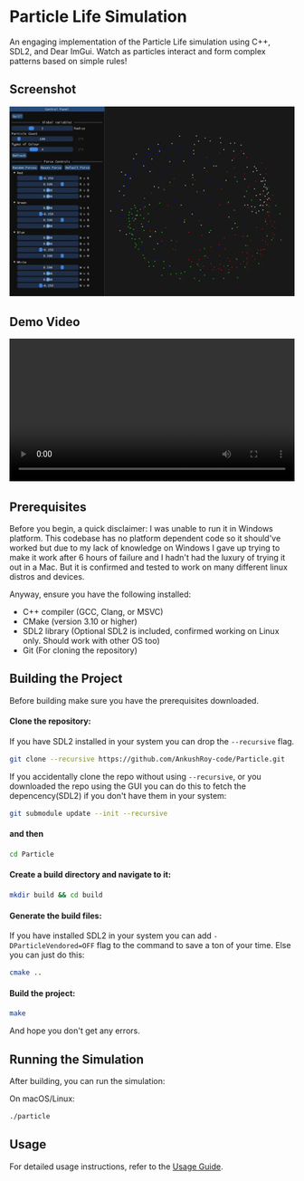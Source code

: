 # Particle Life Simulation

An engaging implementation of the Particle Life simulation using C++, SDL2, and Dear ImGui. Watch as particles interact and form complex patterns based on simple rules!


## Screenshot

![Particle Screenshot](assets/particle.webp)

## Demo Video

<video width="100%" controls>
  <source src="assets/particle.mkv" type="video/mp4">
</video>

## Prerequisites

Before you begin, a quick disclaimer: I was unable to run it in Windows platform. This codebase has no platform dependent code so it should've worked but due to my lack of knowledge on Windows I gave up trying to make it work after 6 hours of failure and I hadn't had the luxury of trying it out in a Mac. But it is confirmed and tested to work on many different linux distros and devices.

Anyway, ensure you have the following installed:

- C++ compiler (GCC, Clang, or MSVC)
- CMake (version 3.10 or higher)
- SDL2 library (Optional SDL2 is included, confirmed working on Linux only. Should work with other OS too)
- Git (For cloning the repository)

## Building the Project

Before building make sure you have the prerequisites downloaded.

#### Clone the repository:
If you have SDL2 installed in your system you can drop the `--recursive` flag.
```bash
git clone --recursive https://github.com/AnkushRoy-code/Particle.git
```

If you accidentally clone the repo without using `--recursive`, or you downloaded the repo using the GUI you can do this to fetch the depencency(SDL2) if you don't have them in your system:
```bash
git submodule update --init --recursive
```
#### and then
```bash
cd Particle
```

#### Create a build directory and navigate to it:
```bash
mkdir build && cd build
```

#### Generate the build files:
If you have installed SDL2 in your system you can add `-DParticleVendored=OFF` flag to the command to save a ton of your time. Else you can just do this:
```bash
cmake ..
```

#### Build the project:
```bash
make
```
And hope you don't get any errors.

## Running the Simulation
After building, you can run the simulation:

On macOS/Linux:
```bash
./particle
```
## Usage
For detailed usage instructions, refer to the [Usage Guide](./USAGE.md).